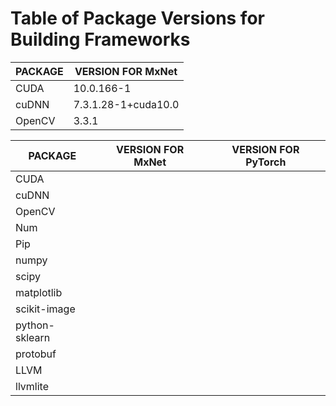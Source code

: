 # Table of Package Versions for Building Frameworks #

| PACKAGE       | VERSION FOR MxNet |
| ------------- | ------------- |
| CUDA | 10.0.166-1 |
| cuDNN | 7.3.1.28-1+cuda10.0  |
| OpenCV | 3.3.1 |

| PACKAGE       | VERSION FOR MxNet | VERSION FOR PyTorch |
| ------------- | ------------- | ------------- |
| CUDA |  |  |
| cuDNN |  |  |
| OpenCV |  |  |
| Num|  |  |
| Pip |  |  |
| numpy |  |  |
| scipy |  |  |
| matplotlib |  |  |
| scikit-image |  |  |
| python-sklearn |  |  |
| protobuf |  |  |
| LLVM |  |  |
| llvmlite |  |  |
